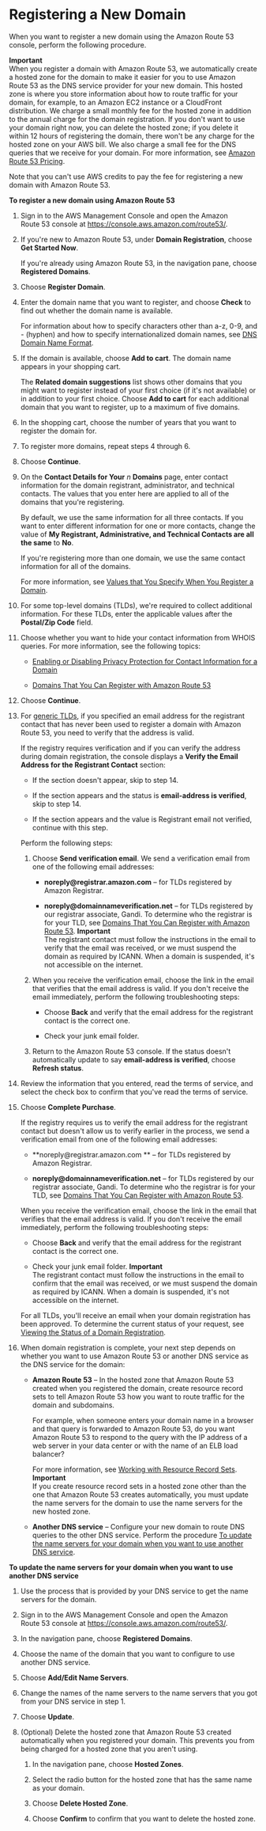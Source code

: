 # Registering a New Domain<a name="domain-register"></a>

When you want to register a new domain using the Amazon Route 53 console, perform the following procedure\.

**Important**  
When you register a domain with Amazon Route 53, we automatically create a hosted zone for the domain to make it easier for you to use Amazon Route 53 as the DNS service provider for your new domain\. This hosted zone is where you store information about how to route traffic for your domain, for example, to an Amazon EC2 instance or a CloudFront distribution\. We charge a small monthly fee for the hosted zone in addition to the annual charge for the domain registration\. If you don't want to use your domain right now, you can delete the hosted zone; if you delete it within 12 hours of registering the domain, there won't be any charge for the hosted zone on your AWS bill\. We also charge a small fee for the DNS queries that we receive for your domain\. For more information, see [Amazon Route 53 Pricing](https://aws.amazon.com/route53/pricing/)\.

Note that you can't use AWS credits to pay the fee for registering a new domain with Amazon Route 53\.

**To register a new domain using Amazon Route 53**

1. Sign in to the AWS Management Console and open the Amazon Route 53 console at [https://console\.aws\.amazon\.com/route53/](https://console.aws.amazon.com/route53/)\.

1. If you're new to Amazon Route 53, under **Domain Registration**, choose **Get Started Now**\.

   If you're already using Amazon Route 53, in the navigation pane, choose **Registered Domains**\.

1. Choose **Register Domain**\.

1. Enter the domain name that you want to register, and choose **Check** to find out whether the domain name is available\.

   For information about how to specify characters other than a\-z, 0\-9, and \- \(hyphen\) and how to specify internationalized domain names, see [DNS Domain Name Format](DomainNameFormat.md)\.

1. If the domain is available, choose **Add to cart**\. The domain name appears in your shopping cart\. 

   The **Related domain suggestions** list shows other domains that you might want to register instead of your first choice \(if it's not available\) or in addition to your first choice\. Choose **Add to cart** for each additional domain that you want to register, up to a maximum of five domains\.

1. In the shopping cart, choose the number of years that you want to register the domain for\.

1. To register more domains, repeat steps 4 through 6\.

1. Choose **Continue**\.

1. On the **Contact Details for Your** *n* **Domains** page, enter contact information for the domain registrant, administrator, and technical contacts\. The values that you enter here are applied to all of the domains that you're registering\. 

   By default, we use the same information for all three contacts\. If you want to enter different information for one or more contacts, change the value of **My Registrant, Administrative, and Technical Contacts are all the same** to **No**\.

   If you're registering more than one domain, we use the same contact information for all of the domains\. 

   For more information, see [Values that You Specify When You Register a Domain](domain-register-values-specify.md)\.

1. For some top\-level domains \(TLDs\), we're required to collect additional information\. For these TLDs, enter the applicable values after the **Postal/Zip Code** field\.

1. Choose whether you want to hide your contact information from WHOIS queries\. For more information, see the following topics:

   + [Enabling or Disabling Privacy Protection for Contact Information for a Domain](domain-privacy-protection.md)

   + [Domains That You Can Register with Amazon Route 53](registrar-tld-list.md)

1. Choose **Continue**\.

1. For [generic TLDs](http://docs.aws.amazon.com/Route53/latest/DeveloperGuide/registrar-tld-list.html#registrar-tld-list-generic), if you specified an email address for the registrant contact that has never been used to register a domain with Amazon Route 53, you need to verify that the address is valid\.

   If the registry requires verification and if you can verify the address during domain registration, the console displays a **Verify the Email Address for the Registrant Contact** section:

   + If the section doesn't appear, skip to step 14\.

   + If the section appears and the status is **email\-address is verified**, skip to step 14\.

   + If the section appears and the value is Registrant email not verified, continue with this step\.

   Perform the following steps:

   1. Choose **Send verification email**\. We send a verification email from one of the following email addresses:

      + **noreply@registrar\.amazon\.com** – for TLDs registered by Amazon Registrar\.

      + **noreply@domainnameverification\.net** – for TLDs registered by our registrar associate, Gandi\. To determine who the registrar is for your TLD, see [Domains That You Can Register with Amazon Route 53](registrar-tld-list.md)\.
**Important**  
The registrant contact must follow the instructions in the email to verify that the email was received, or we must suspend the domain as required by ICANN\. When a domain is suspended, it's not accessible on the internet\.

   1. When you receive the verification email, choose the link in the email that verifies that the email address is valid\. If you don't receive the email immediately, perform the following troubleshooting steps:

      + Choose **Back** and verify that the email address for the registrant contact is the correct one\.

      + Check your junk email folder\.

   1. Return to the Amazon Route 53 console\. If the status doesn't automatically update to say **email\-address is verified**, choose **Refresh status**\.

1. Review the information that you entered, read the terms of service, and select the check box to confirm that you've read the terms of service\. 

1. Choose **Complete Purchase**\.

   If the registry requires us to verify the email address for the registrant contact but doesn't allow us to verify earlier in the process, we send a verification email from one of the following email addresses: 

   + **noreply@registrar\.amazon\.com ** – for TLDs registered by Amazon Registrar\.

   + **noreply@domainnameverification\.net** – for TLDs registered by our registrar associate, Gandi\. To determine who the registrar is for your TLD, see [Domains That You Can Register with Amazon Route 53](registrar-tld-list.md)\.

   When you receive the verification email, choose the link in the email that verifies that the email address is valid\. If you don't receive the email immediately, perform the following troubleshooting steps:

   + Choose **Back** and verify that the email address for the registrant contact is the correct one\.

   + Check your junk email folder\.
**Important**  
The registrant contact must follow the instructions in the email to confirm that the email was received, or we must suspend the domain as required by ICANN\. When a domain is suspended, it's not accessible on the internet\.

   For all TLDs, you'll receive an email when your domain registration has been approved\. To determine the current status of your request, see [Viewing the Status of a Domain Registration](domain-view-status.md)\.

1. When domain registration is complete, your next step depends on whether you want to use Amazon Route 53 or another DNS service as the DNS service for the domain:

   + **Amazon Route 53** – In the hosted zone that Amazon Route 53 created when you registered the domain, create resource record sets to tell Amazon Route 53 how you want to route traffic for the domain and subdomains\. 

     For example, when someone enters your domain name in a browser and that query is forwarded to Amazon Route 53, do you want Amazon Route 53 to respond to the query with the IP address of a web server in your data center or with the name of an ELB load balancer?

     For more information, see [Working with Resource Record Sets](rrsets-working-with.md)\.
**Important**  
If you create resource record sets in a hosted zone other than the one that Amazon Route 53 creates automatically, you must update the name servers for the domain to use the name servers for the new hosted zone\.

   + **Another DNS service** – Configure your new domain to route DNS queries to the other DNS service\. Perform the procedure [To update the name servers for your domain when you want to use another DNS service](#domain-register-other-dns-service-procedure)\.

**To update the name servers for your domain when you want to use another DNS service**

1. Use the process that is provided by your DNS service to get the name servers for the domain\.

1. Sign in to the AWS Management Console and open the Amazon Route 53 console at [https://console\.aws\.amazon\.com/route53/](https://console.aws.amazon.com/route53/)\.

1. In the navigation pane, choose **Registered Domains**\.

1. Choose the name of the domain that you want to configure to use another DNS service\.

1. Choose **Add/Edit Name Servers**\.

1. Change the names of the name servers to the name servers that you got from your DNS service in step 1\.

1. Choose **Update**\.

1. \(Optional\) Delete the hosted zone that Amazon Route 53 created automatically when you registered your domain\. This prevents you from being charged for a hosted zone that you aren't using\.

   1. In the navigation pane, choose **Hosted Zones**\.

   1. Select the radio button for the hosted zone that has the same name as your domain\.

   1. Choose **Delete Hosted Zone**\.

   1. Choose **Confirm** to confirm that you want to delete the hosted zone\.